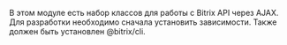 В этом модуле есть набор классов для работы с Bitrix API через AJAX. Для разработки необходимо сначала установить зависимости. Также должен быть установлен @bitrix/cli.